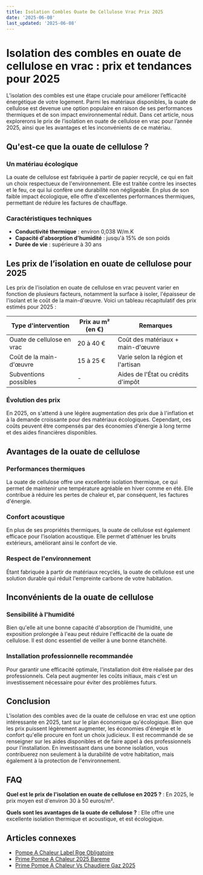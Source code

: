 ```yaml
---
title: Isolation Combles Ouate De Cellulose Vrac Prix 2025
date: '2025-06-08'
last_updated: '2025-06-08'
---
```


# Isolation des combles en ouate de cellulose en vrac : prix et tendances pour 2025

L’isolation des combles est une étape cruciale pour améliorer l’efficacité énergétique de votre logement. Parmi les matériaux disponibles, la ouate de cellulose est devenue une option populaire en raison de ses performances thermiques et de son impact environnemental réduit. Dans cet article, nous explorerons le prix de l’isolation en ouate de cellulose en vrac pour l’année 2025, ainsi que les avantages et les inconvénients de ce matériau.

## Qu'est-ce que la ouate de cellulose ?

### Un matériau écologique

La ouate de cellulose est fabriquée à partir de papier recyclé, ce qui en fait un choix respectueux de l'environnement. Elle est traitée contre les insectes et le feu, ce qui lui confère une durabilité non négligeable. En plus de son faible impact écologique, elle offre d'excellentes performances thermiques, permettant de réduire les factures de chauffage.

### Caractéristiques techniques

- **Conductivité thermique** : environ 0,038 W/m.K
- **Capacité d'absorption d'humidité** : jusqu'à 15% de son poids
- **Durée de vie** : supérieure à 30 ans

## Les prix de l’isolation en ouate de cellulose pour 2025

Les prix de l'isolation en ouate de cellulose en vrac peuvent varier en fonction de plusieurs facteurs, notamment la surface à isoler, l'épaisseur de l'isolant et le coût de la main-d'œuvre. Voici un tableau récapitulatif des prix estimés pour 2025 :

| Type d'intervention               | Prix au m² (en €)  | Remarques                              |
|-----------------------------------|---------------------|----------------------------------------|
| Ouate de cellulose en vrac        | 20 à 40 €           | Coût des matériaux + main-d'œuvre     |
| Coût de la main-d'œuvre           | 15 à 25 €           | Varie selon la région et l'artisan    |
| Subventions possibles              | -                   | Aides de l'État ou crédits d'impôt    |

### Évolution des prix

En 2025, on s'attend à une légère augmentation des prix due à l'inflation et à la demande croissante pour des matériaux écologiques. Cependant, ces coûts peuvent être compensés par des économies d'énergie à long terme et des aides financières disponibles.

## Avantages de la ouate de cellulose

### Performances thermiques

La ouate de cellulose offre une excellente isolation thermique, ce qui permet de maintenir une température agréable en hiver comme en été. Elle contribue à réduire les pertes de chaleur et, par conséquent, les factures d'énergie.

### Confort acoustique

En plus de ses propriétés thermiques, la ouate de cellulose est également efficace pour l’isolation acoustique. Elle permet d'atténuer les bruits extérieurs, améliorant ainsi le confort de vie.

### Respect de l'environnement

Étant fabriquée à partir de matériaux recyclés, la ouate de cellulose est une solution durable qui réduit l'empreinte carbone de votre habitation.

## Inconvénients de la ouate de cellulose

### Sensibilité à l'humidité

Bien qu'elle ait une bonne capacité d'absorption de l'humidité, une exposition prolongée à l'eau peut réduire l'efficacité de la ouate de cellulose. Il est donc essentiel de veiller à une bonne étanchéité.

### Installation professionnelle recommandée

Pour garantir une efficacité optimale, l'installation doit être réalisée par des professionnels. Cela peut augmenter les coûts initiaux, mais c'est un investissement nécessaire pour éviter des problèmes futurs.

## Conclusion

L'isolation des combles avec de la ouate de cellulose en vrac est une option intéressante en 2025, tant sur le plan économique qu'écologique. Bien que les prix puissent légèrement augmenter, les économies d'énergie et le confort qu'elle procure en font un choix judicieux. Il est recommandé de se renseigner sur les aides disponibles et de faire appel à des professionnels pour l'installation. En investissant dans une bonne isolation, vous contribuerez non seulement à la durabilité de votre habitation, mais également à la protection de l'environnement.

## FAQ
**Quel est le prix de l'isolation en ouate de cellulose en 2025 ?**
: En 2025, le prix moyen est d'environ 30 à 50 euros/m².

**Quels sont les avantages de la ouate de cellulose ?**
: Elle offre une excellente isolation thermique et acoustique, et est écologique.

## Articles connexes
- [Pompe A Chaleur Label Rge Obligatoire](/pompe-a-chaleur-label-rge-obligatoire/)
- [Prime Pompe A Chaleur 2025 Bareme](/prime-pompe-a-chaleur-2025-bareme/)
- [Prime Pompe A Chaleur Vs Chaudiere Gaz 2025](/prime-pompe-a-chaleur-vs-chaudiere-gaz-2025/)


<script type="application/ld+json">
{
  "@context": "https://schema.org",
  "@type": "FAQPage",
  "mainEntity": [
    {
      "@type": "Question",
      "name": "Quel est le prix de l'isolation en ouate de cellulose en 2025 ?",
      "acceptedAnswer": {
        "@type": "Answer",
        "text": "En 2025, le prix moyen est d'environ 30 à 50 euros/m²."
      }
    },
    {
      "@type": "Question",
      "name": "Quels sont les avantages de la ouate de cellulose ?",
      "acceptedAnswer": {
        "@type": "Answer",
        "text": "Elle offre une excellente isolation thermique et acoustique, et est écologique."
      }
    }
  ]
}
</script>